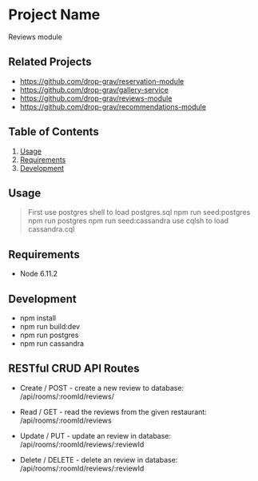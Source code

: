 # Project Name
Reviews module

## Related Projects
- https://github.com/drop-grav/reservation-module
- https://github.com/drop-grav/gallery-service
- https://github.com/drop-grav/reviews-module
- https://github.com/drop-grav/recommendations-module
## Table of Contents
1. [Usage](#Usage)
1. [Requirements](#requirements)
1. [Development](#development)

## Usage
> First use postgres shell to load postgres.sql
> npm run seed:postgres
> npm run postgres
> npm run seed:cassandra
> use cqlsh to load cassandra.cql
## Requirements

- Node 6.11.2

## Development
- npm install
- npm run build:dev
- npm run postgres
- npm run cassandra
## RESTful CRUD API Routes
- Create / POST - create a new review to database: /api/rooms/:roomId/reviews/

- Read / GET - read the reviews from the given restaurant: /api/rooms/:roomId/reviews

- Update / PUT - update an review in database: /api/rooms/:roomId/reviews/:reviewId

- Delete / DELETE - delete an review in database: /api/rooms/:roomId/reviews/:reviewId